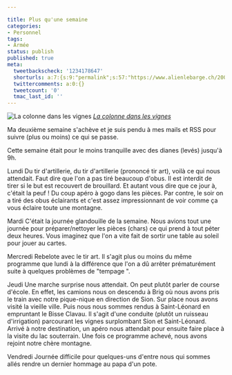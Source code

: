 ```yaml
---

title: Plus qu'une semaine
categories:
- Personnel
tags:
- Armée
status: publish
published: true
meta:
  tweetbackscheck: '1234178647'
  shorturls: a:7:{s:9:"permalink";s:57:"https://www.alienlebarge.ch/2007/10/27/plus-quune-semaine/";s:7:"tinyurl";s:25:"https://tinyurl.com/bsmdcu";s:4:"isgd";s:17:"https://is.gd/iLfj";s:5:"bitly";s:18:"https://bit.ly/mqM0";s:5:"snipr";s:22:"https://snipr.com/bh97g";s:5:"snurl";s:22:"https://snurl.com/bh97g";s:7:"snipurl";s:24:"https://snipurl.com/bh97g";}
  twittercomments: a:0:{}
  tweetcount: '0'
  tmac_last_id: ''
---
```

 <img src="https://farm3.static.flickr.com/2248/1762482912_2688b81d9b.jpg" alt="La colonne dans les vignes" />
<em><a href="https://www.flickr.com/photos/alienlebarge/1762482912/" title="photo sharing">La colonne dans les vignes</a></em>

Ma deuxième semaine s'achève et je suis pendu à mes mails et RSS pour suivre (plus ou moins) ce qui se passe.

Cette semaine était pour le moins tranquille avec des dianes (levés) jusqu'à 9h.

<!--more-->

Lundi
Du tir d'artillerie, du tir d'artillerie (prononcé tir art), voilà ce qui nous attendait. Faut dire que l'on a pas tiré beaucoup d'obus. Il est interdit de tirer si le but est recouvert de brouillard. Et autant vous dire que ce jour à, c'était la peuf ! Du coup apéro à gogo dans les pièces.
Par contre, le soir on a tiré des obus éclairants et c'est assez impressionnant de voir comme ça vous éclaire toute une montagne.

Mardi
C'était la journée glandouille de la semaine. Nous avions tout une journée pour préparer/nettoyer les pièces (chars) ce qui prend à tout péter deux heures.
Vous imaginez que l'on a vite fait de sortir une table au soleil pour jouer au cartes.

Mercredi
Rebelote avec le tir art. Il s'agit plus ou moins du même programme que lundi à la différence que l'on a dû arrêter prématurément suite à quelques problèmes de "tempage ".

Jeudi
Une marche surprise nous attendait. On peut plutôt parler de course d'école. En effet, les camions nous on descendu à Brig où nous avons pris le train avec notre pique-nique en direction de Sion. Sur place nous avons visité la vieille ville. Puis nous nous sommes rendus à Saint-Léonard en empruntant le Bisse Clavau. Il s'agit d'une conduite (plutôt un ruisseau d'irrigation) parcourant les vignes surplombant Sion et Saint-Léonard. Arrivé à notre destination, un apéro nous attendait pour ensuite faire place à la visite du lac souterrain.
Une fois ce programme achevé, nous avons rejoint notre chère montagne.

Vendredi
Journée difficile pour quelques-uns d'entre nous qui sommes allés rendre un dernier hommage au papa d'un pote.
